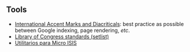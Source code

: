 ## Tools
* [International Accent Marks and Diacriticals](http://www.starr.net/is/type/htmlcodes.html): best practice as possible between Google indexing, page rendering, _etc_.
* [Library of Congress standards (setlist)](https://www.loc.gov/librarians/standards)
* [Utilitarios para Micro ISIS](http://www.santafe-conicet.gov.ar/servicios/isis/utilitarios/manzanos.htm)